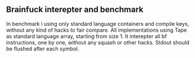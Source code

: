Brainfuck interepter and benchmark
----------------------------------

In benchmark i using only standard language containers and compile keys, without any kind of hacks to fair compare.
All implementations using Tape as standard language array, starting from size 1. It interepter all bf instructions, one by one, without any squash or other hacks. Stdout should be flushed after each symbol.